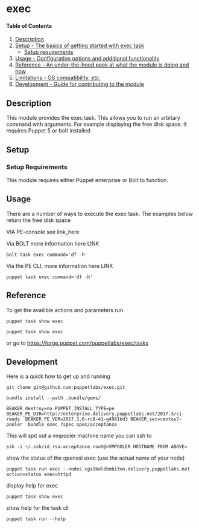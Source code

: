 
# exec

#### Table of Contents

1. [Description](#description)
2. [Setup - The basics of getting started with exec task](#setup)
    * [Setup requirements](#setup-requirements)
3. [Usage - Configuration options and additional functionality](#usage)
4. [Reference - An under-the-hood peek at what the module is doing and how](#reference)
5. [Limitations - OS compatibility, etc.](#limitations)
6. [Development - Guide for contributing to the module](#development)

## Description

This module provides the exec task. This allows you to run an arbitary command with arguments. For example displaying the free disk space. It requires Puppet 5 or bolt installed

## Setup

### Setup Requirements

This module requires either Puppet enterprise or Bolt to function.

## Usage

There are a number of ways to execute the exec task. The examples below return the free disk space 

VIA PE-console see link_here

Via BOLT more information here LINK
```bolt
bolt task exec command='df -h'
```

Via the PE CLI, more information here LINK

```pe
puppet task exec command='df -h'
```

## Reference

To get the availible actions and parameters run

```pe
puppet task show exec
```

```bolt
puppet task show exec
```

or go to https://forge.puppet.com/puppetlabs/exec/tasks

## Development

Here is a quick how to get up and running 
```
git clone git@github.com:puppetlabs/exec.git
```
```
bundle install --path .bundle/gems/
```
```
BEAKER_destroy=no PUPPET_INSTALL_TYPE=pe BEAKER_PE_DIR=http://enterprise.delivery.puppetlabs.net/2017.3/ci-ready  BEAKER_PE_VER=2017.3.0-rc8-41-g4981bd3 BEAKER_set=centos7-pooler  bundle exec rspec spec/acceptance
```

This will spit out a vmpooler machine name you can ssh to

```
ssh -i ~/.ssh/id_rsa-acceptance root@<VMPOOLER HOSTNAME FROM ABOVE> 
```

show the status of the openssl exec (use the actual name of your node)
```
puppet task run exec --nodes cgx1boldbmbi3vn.delivery.puppetlabs.net action=status exec=httpd
```

display help for exec
```
puppet task show exec
```

show help for the task cli
```
puppet task run --help
```
